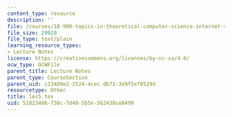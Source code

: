 ```yaml
---
content_type: resource
description: ''
file: /courses/18-996-topics-in-theoretical-computer-science-internet-research-problems-spring-2002/5182349b738c7d405b5e562438ce8499_lec5.tex
file_size: 29920
file_type: text/plain
learning_resource_types:
- Lecture Notes
license: https://creativecommons.org/licenses/by-nc-sa/4.0/
ocw_type: OCWFile
parent_title: Lecture Notes
parent_type: CourseSection
parent_uid: c33489e2-2524-4cec-db71-3e9f5ef8529d
resourcetype: Other
title: lec5.tex
uid: 5182349b-738c-7d40-5b5e-562438ce8499
---
```

